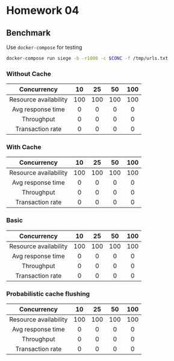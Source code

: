 # Homework 04

## Benchmark

Use `docker-compose` for testing

```bash
docker-compose run siege -b -r1000 -c $CONC -f /tmp/urls.txt
```

### Without Cache

| Concurrency           | 10  | 25  | 50  | 100 |
|:---------------------:|:---:|:---:|:---:|:---:|
| Resource availability | 100 | 100 | 100 | 100 |
| Avg response time     |  0  |  0  |  0  |  0  |
| Throughput            |  0  |  0  |  0  |  0  |
| Transaction rate      |  0  |  0  |  0  |  0  |

### With Cache

| Concurrency           | 10  | 25  | 50  | 100 |
|:---------------------:|:---:|:---:|:---:|:---:|
| Resource availability | 100 | 100 | 100 | 100 |
| Avg response time     |  0  |  0  |  0  |  0  |
| Throughput            |  0  |  0  |  0  |  0  |
| Transaction rate      |  0  |  0  |  0  |  0  |

### Basic

| Concurrency           | 10  | 25  | 50  | 100 |
|:---------------------:|:---:|:---:|:---:|:---:|
| Resource availability | 100 | 100 | 100 | 100 |
| Avg response time     |  0  |  0  |  0  |  0  |
| Throughput            |  0  |  0  |  0  |  0  |
| Transaction rate      |  0  |  0  |  0  |  0  |

### Probabilistic cache flushing

| Concurrency           | 10  | 25  | 50  | 100 |
|:---------------------:|:---:|:---:|:---:|:---:|
| Resource availability | 100 | 100 | 100 | 100 |
| Avg response time     |  0  |  0  |  0  |  0  |
| Throughput            |  0  |  0  |  0  |  0  |
| Transaction rate      |  0  |  0  |  0  |  0  |

